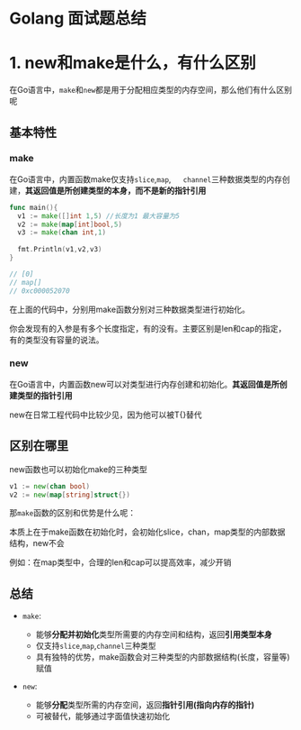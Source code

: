 # Golang 面试题总结



# 1. new和make是什么，有什么区别

在Go语言中，`make`和`new`都是用于分配相应类型的内存空间，那么他们有什么区别呢



## 基本特性

### make

在Go语言中，内置函数make仅支持`slice`,`map`,`	channel`三种数据类型的内存创建，**其返回值是所创建类型的本身，而不是新的指针引用**

```go
func main(){
  v1 := make([]int 1,5) //长度为1 最大容量为5
  v2 := make(map[int]bool,5)
  v3 := make(chan int,1)
  
  fmt.Println(v1,v2,v3)
}

// [0] 
// map[] 
// 0xc000052070
```

在上面的代码中，分别用make函数分别对三种数据类型进行初始化。

你会发现有的入参是有多个长度指定，有的没有。主要区别是len和cap的指定，有的类型没有容量的说法。



### new

在Go语言中，内置函数new可以对类型进行内存创建和初始化。**其返回值是所创建类型的指针引用**

new在日常工程代码中比较少见，因为他可以被T{}替代



## 区别在哪里

new函数也可以初始化make的三种类型

```go
v1 := new(chan bool)
v2 := new(map[string]struct{})
```

那`make`函数的区别和优势是什么呢：

​	本质上在于make函数在初始化时，会初始化slice，chan，map类型的内部数据结构，new不会

例如：在map类型中，合理的len和cap可以提高效率，减少开销



## 总结

- `make`:
  - 能够**分配并初始化**类型所需要的内存空间和结构，返回**引用类型本身**
  - 仅支持`slice`,`map`,`channel`三种类型
  - 具有独特的优势，make函数会对三种类型的内部数据结构(长度，容量等)赋值

- `new`:
  - 能够**分配**类型所需的内存空间，返回**指针引用(指向内存的指针)**
  - 可被替代，能够通过字面值快速初始化